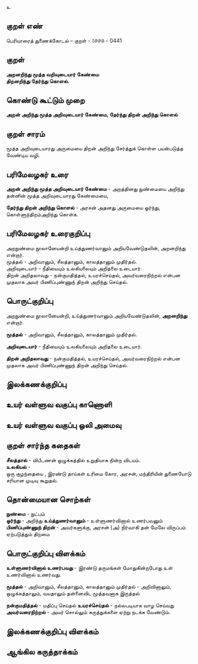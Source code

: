 உ

## குறள் எண் 

பெரியாரைத் துணைக்கோடல் – குறள் - ௦௪௪௧ - 0441  

## குறள் 

**அறனறிந்து மூத்த வறிவுடையார் கேண்மை  
திறனறிந்து தேர்ந்து கொளல்.**

## கொண்டு கூட்டும் முறை

**அறன் அறிந்து மூத்த அறிவுடையார் கேண்மை, தேர்ந்து திறன் அறிந்து கொளல்**

## குறள் சாரம் 

மூத்த அறிவுடையாரது அருமையை திறன் அறிந்து சேர்த்துக் கொள்ள பயன்படுத்த வேண்டிய வழி.  

## பரிமேலழகர் உரை

**அறன் அறிந்து மூத்த அறிவுடையார் கேண்மை** - அறத்தினது நுண்மையை அறிந்து தன்னின் மூத்த அறிவுடையாரது கேண்மையை,  

**தேர்ந்து திறன் அறிந்து கொளல்** - அரசன் அதனது அருமையை ஓர்ந்து, கொள்ளுந்திறம்அறிந்து கொள்க.

## பரிமேலழகர் உரைகுறிப்பு   

அறநுண்மை நூலானேயன்றி உய்த்துணர்வானும் அறியவேண்டுதலின், அறனறிந்து என்றார்.  
மூத்தல் - அறிவானும், சீலத்தானும், காலத்தானும் முதிர்தல்.  
அறிவுடையார் - நீதியையும் உலகியலையும் அறிதலை உடையார்.  
திறன் அறிதலாவது - நன்குமதித்தல், உயரச்செய்தல், அவர்வரைநிற்றல் என்பன முதலாக அவர் பிணிப்புண்ணுந் திறன் அறிந்து செய்தல்.    

## பொருட்குறிப்பு 

அறநுண்மை நூலானேயன்றி, உய்த்துணர்வானும் அறியவேண்டுதலின், **அறனறிந்து** என்றார்.  

**மூத்தல்** - அறிவானும், சீலத்தானும், காலத்தானும் முதிர்தல்.    

**அறிவுடையார்** - நீதியையும் உலகியலையும் அறிதலை உடையார்.    

**திறன் அறிதலாவது** - நன்குமதித்தல், உயரச்செய்தல், அவர்வரைநிற்றல் என்பன முதலாக அவர் பிணிப்புண்ணுந் திறன் அறிந்து செய்தல்.    


## இலக்கணக்குறிப்பு  


## உயர் வள்ளுவ வகுப்பு காணொளி


## உயர் வள்ளுவ வகுப்பு ஒலி அமைவு 

 
## குறள் சார்ந்த கதைகள் 

**சீலத்தால்** - விபீடணன் ஒழுக்கத்தில் உறுதியாக நின்ற விடயம்.  
**உலகியல்** -   
ஒரு குழந்தையை , இரண்டு தாய்கள் உரிமை கோர, அரசன், மந்திரியின் துணையோடு சரியான முடிவு கூறுதல்.  

## தொன்மையான சொற்கள்
  
**நுண்மை** - நுட்பம்  
**ஓர்ந்து** -  அறிந்து 
**உய்த்துணர்வானும்** - உள்ளுணர்வினால் உணர்பவனும்   
**பிணிப்புண்ணுந் திறன்** - அவர்களுக்கு, அரசன் (அ) நிர்வாகி தன் மேலே விருப்பம் ஏற்படுத்தும் திறமை 

## பொருட்குறிப்பு விளக்கம்

**உள்ளுணர்வினால் உணர்பவது** - இரண்டு தருமங்கள் மோதுகின்றபோது உள் உணர்வினால் உணர்வது.  

**மூத்தல்** - அறிவானும், சீலத்தானும், காலத்தானும் முதிர்தல் - அறிவினாலும், ஒழுக்கத்தாலும், வயதாலும் தன்னைவிட மூத்தவனாக இருத்தல்   

**நன்குமதித்தல்**  - மதிப்பு செய்தல் 
**உயரச்செய்தல்** -  நல்லபடியாக வாழ செய்வது   
**அவர்வரைநிற்றல்** - அவர் சொல்லும் கருத்துக்களை ஏற்று நடக்க வேண்டும்.  

## இலக்கணக்குறிப்பு விளக்கம்


## ஆங்கில கருத்தாக்கம் 


